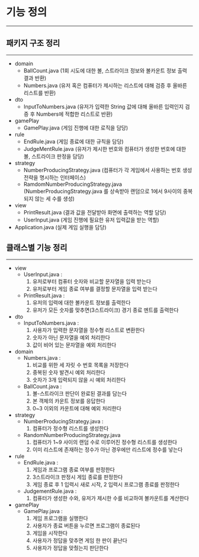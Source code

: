 # 기능 정의
***

## 패키지 구조 정리
***
- domain
    - BallCount.java (1회 시도에 대한 볼, 스트라이크 정보와 볼카운트 정보 출력 결과 반환)
    - Numbers.java (유저 혹은 컴퓨터가 제시하는 리스트에 대해 검증 후 올바른 리스트를 반환)
- dto
    - InputToNumbers.java (유저가 입력한 String 값에 대해 올바른 입력인지 검증 후 Numbers에 적합한 리스트로 반환)
- gamePlay
    - GamePlay.java (게임 진행에 대한 로직을 담당)
- rule
    - EndRule.java (게임 종료에 대한 규칙을 담당)
    - JudgeMentRule.java (유저가 제시한 번호와 컴퓨터가 생성한 번호에 대한 볼, 스트라이크 판정을 담당)
- strategy
    - NumberProducingStrategy.java (컴퓨터가 각 게임에서 사용하는 번호 생성 전략을 명시하는 인터페이스)
    - RamdomNumberProducingStrategy.java (NumberProducingStrategy.java 를 상속받아 랜덤으로 1에서 9사이의 중복되지 않는 세 수를 생성)
- view
    - PrintResult.java (결과 값을 전달받아 화면에 출력하는 역할 담당)
    - UserInput.java (게임 진행에 필요한 유저 입력값을 받는 역할)
- Application.java (실제 게임 실행을 담당)

## 클래스별 기능 정리
***
- view
    - UserInput.java :
        1. 유저로부터 컴퓨터 숫자와 비교할 문자열을 입력 받는다
        2. 유저로부터 게임 종료 여부를 결정할 문자열을 입력 받는다
    - PrintResult.java :
        1. 유저의 입력에 대한 볼카운트 정보를 출력한다
        2. 유저가 모든 숫자를 맞추면(3스트라이크) 경기 종료 멘트를 출력한다
- dto
    - InputToNumbers.java :
        1. 사용자가 입력한 문자열을 정수형 리스트로 변환한다
        2. 숫자가 아닌 문자열을 예외 처리한다
        3. 값이 비어 있는 문자열을 예외 처리한다
- domain
    - Numbers.java :
        1. 비교를 위한 세 자릿 수 번호 목록을 저장한다
        2. 중복된 숫자 발견시 예외 처리한다
        3. 숫자가 3개 입력되지 않을 시 예외 처리한다
    - BallCount.java :
        1. 볼-스트라이크 판단이 완료된 결과를 담는다
        2. 본 객체의 카운트 정보를 응답한다
        3. 0~3 이외의 카운트에 대해 예외 처리한다
- strategy
    - NumberProducingStrategy.java :
        1. 컴퓨터가 정수형 리스트를 생성한다
    - RandomNumberProducingStrategy.java
        1. 컴퓨터가 1~9 사이의 랜덤 수로 이루어진 정수형 리스트를 생성한다
        2. 이미 리스트에 존재하는 정수가 아닌 경우에만 리스트에 정수를 넣는다
- rule
    - EndRule.java :
        1. 게임과 프로그램 종료 여부를 판정한다
        2. 3스트라이크 판정시 게임 종료를 판정한다
        3. 게임 종료 후 1 입력시 새로 시작, 2 입력시 프로그램 종료를 판정한다
    - JudgementRule.java :
        1. 컴퓨터가 생성한 수와, 유저가 제시한 수를 비교하여 볼카운트를 계산한다
- gamePlay
    - GamePlay.java :
        1. 게임 프로그램을 실행한다
        2. 사용자가 종료 버튼을 누르면 프로그램이 종료된다
        3. 게임을 시작한다
        4. 사용자가 정답을 맞추면 게임 한 판이 끝난다
        5. 사용자가 정답을 맞췄는지 판단한다